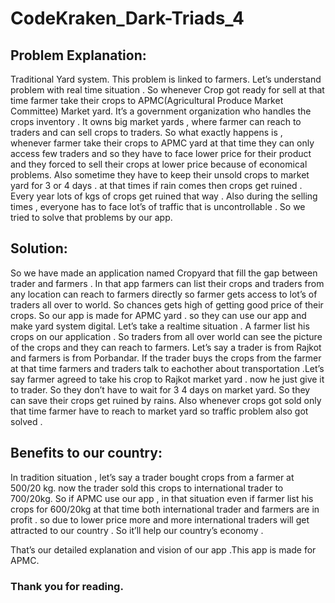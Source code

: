 # CodeKraken_Dark-Triads_4

## Problem Explanation:

Traditional Yard system.
This problem is linked to farmers. Let’s understand problem with real time situation . So whenever Crop got ready for sell at that time farmer take their crops to APMC(Agricultural Produce Market Committee) Market yard. It’s a government organization who handles the crops inventory . It owns big market yards , where farmer can reach to traders and can sell crops to traders. So what exactly happens is , whenever farmer take their crops to APMC yard at that time they can only access few traders and so they have to face lower price for their product and they forced to sell their crops at lower price because of economical problems. Also sometime they have to keep their unsold crops to market yard for 3 or 4 days . at that times if rain comes then crops get ruined . Every year lots of kgs of crops get ruined that way . Also during the selling times , everyone has to face lot’s of traffic that is uncontrollable . So we tried to solve that problems by our app.

## Solution: 

So we have made an application named Cropyard that fill the gap between trader and farmers . In that app farmers can list their crops and traders from any location can reach to farmers directly so farmer gets access to lot’s of traders all over to world. So chances gets high of getting good price of their crops. So our app is made for APMC yard . so they can use our app and make yard system digital. 
Let’s take a realtime situation . A farmer list his crops on our application . So traders from all over world can see the picture of the crops and they can reach to farmers. Let’s say a trader is from Rajkot and farmers is from Porbandar. If the trader buys the crops from the farmer at that time farmers and traders talk to eachother about transportation .Let’s say farmer agreed to take his crop to Rajkot market yard . now he just give it to trader. So they don’t have to wait for 3 4 days on market yard. So they can save their crops get ruined by rains. Also whenever crops got sold only that time farmer have to reach to market yard so traffic problem also got solved .

## Benefits to our country: 

In tradition situation , let’s say a trader bought crops from a farmer at 500/20 kg. now the trader sold this crops to international trader to 700/20kg. 
So if APMC use our app , in that situation even if farmer list his crops for 600/20kg at that time both international trader and farmers are in profit . so due to lower price more and more international traders will get attracted to our country . So it’ll help our country’s economy .

That’s our detailed explanation and vision of our app .This app is made for APMC.

### Thank you for reading.
